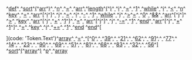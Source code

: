 ^[def](code: 'Token.Keyword')^[ ](code: 'Token.Text')^[sort](code: 'Token.Name.Function')^[(](code: 'Token.Punctuation')^[arr](code: 'Token.Name')^[)](code: 'Token.Punctuation')^[
  ](code: 'Token.Text')^[n](code: 'Token.Name')^[ ](code: 'Token.Text')^[=](code: 'Token.Operator')^[ ](code: 'Token.Text')^[arr](code: 'Token.Name')^[.](code: 'Token.Operator')^[length](code: 'Token.Name')^[(](code: 'Token.Punctuation')^[)](code: 'Token.Punctuation')^[
  ](code: 'Token.Text')^[i](code: 'Token.Name')^[ ](code: 'Token.Text')^[=](code: 'Token.Operator')^[ ](code: 'Token.Text')^[1](code: 'Token.Literal.Number.Integer')^[
  ](code: 'Token.Text')^[while](code: 'Token.Keyword')^[ ](code: 'Token.Text')^[i](code: 'Token.Name')^[ ](code: 'Token.Text')^[<](code: 'Token.Operator')^[ ](code: 'Token.Text')^[n](code: 'Token.Name')^[
    ](code: 'Token.Text')^[key](code: 'Token.Name')^[ ](code: 'Token.Text')^[=](code: 'Token.Operator')^[ ](code: 'Token.Text')^[arr](code: 'Token.Name')^[\[](code: 'Token.Operator')^[i](code: 'Token.Name')^[\]](code: 'Token.Operator')^[
    ](code: 'Token.Text')^[j](code: 'Token.Name')^[ ](code: 'Token.Text')^[=](code: 'Token.Operator')^[ ](code: 'Token.Text')^[i](code: 'Token.Name')^[ ](code: 'Token.Text')^[\-](code: 'Token.Operator')^[ ](code: 'Token.Text')^[1](code: 'Token.Literal.Number.Integer')^[
    ](code: 'Token.Text')^[while](code: 'Token.Keyword')^[ ](code: 'Token.Text')^[j](code: 'Token.Name')^[ ](code: 'Token.Text')^[>](code: 'Token.Operator')^[=](code: 'Token.Operator')^[ ](code: 'Token.Text')^[0](code: 'Token.Literal.Number.Integer')^[ ](code: 'Token.Text')^[&&](code: 'Token.Operator')^[ ](code: 'Token.Text')^[arr](code: 'Token.Name')^[\[](code: 'Token.Operator')^[j](code: 'Token.Name')^[\]](code: 'Token.Operator')^[ ](code: 'Token.Text')^[>](code: 'Token.Operator')^[ ](code: 'Token.Text')^[key](code: 'Token.Name')^[
      ](code: 'Token.Text')^[arr](code: 'Token.Name')^[\[](code: 'Token.Operator')^[j](code: 'Token.Name')^[ ](code: 'Token.Text')^[+](code: 'Token.Operator')^[ ](code: 'Token.Text')^[1](code: 'Token.Literal.Number.Integer')^[\]](code: 'Token.Operator')^[ ](code: 'Token.Text')^[=](code: 'Token.Operator')^[ ](code: 'Token.Text')^[arr](code: 'Token.Name')^[\[](code: 'Token.Operator')^[j](code: 'Token.Name')^[\]](code: 'Token.Operator')^[
      ](code: 'Token.Text')^[j](code: 'Token.Name')^[ ](code: 'Token.Text')^[\-=](code: 'Token.Operator')^[ ](code: 'Token.Text')^[1](code: 'Token.Literal.Number.Integer')^[
    ](code: 'Token.Text')^[end](code: 'Token.Keyword')^[
    ](code: 'Token.Text')^[arr](code: 'Token.Name')^[\[](code: 'Token.Operator')^[j](code: 'Token.Name')^[ ](code: 'Token.Text')^[+](code: 'Token.Operator')^[ ](code: 'Token.Text')^[1](code: 'Token.Literal.Number.Integer')^[\]](code: 'Token.Operator')^[ ](code: 'Token.Text')^[=](code: 'Token.Operator')^[ ](code: 'Token.Text')^[key](code: 'Token.Name')^[
    ](code: 'Token.Text')^[i](code: 'Token.Name')^[ ](code: 'Token.Text')^[+=](code: 'Token.Operator')^[ ](code: 'Token.Text')^[1](code: 'Token.Literal.Number.Integer')^[
  ](code: 'Token.Text')^[end](code: 'Token.Keyword')
^[end](code: 'Token.Keyword')^[

](code: 'Token.Text')^[array](code: 'Token.Name')^[ ](code: 'Token.Text')^[=](code: 'Token.Operator')^[ ](code: 'Token.Text')^[\[](code: 'Token.Operator')^[0](code: 'Token.Literal.Number.Integer')^[,](code: 'Token.Punctuation')^[ ](code: 'Token.Text')^[39](code: 'Token.Literal.Number.Integer')^[,](code: 'Token.Punctuation')^[ ](code: 'Token.Text')^[21](code: 'Token.Literal.Number.Integer')^[,](code: 'Token.Punctuation')^[ ](code: 'Token.Text')^[62](code: 'Token.Literal.Number.Integer')^[,](code: 'Token.Punctuation')^[ ](code: 'Token.Text')^[91](code: 'Token.Literal.Number.Integer')^[,](code: 'Token.Punctuation')^[ ](code: 'Token.Text')^[77](code: 'Token.Literal.Number.Integer')^[,](code: 'Token.Punctuation')^[ ](code: 'Token.Text')^[14](code: 'Token.Literal.Number.Integer')^[,](code: 'Token.Punctuation')^[ ](code: 'Token.Text')^[23](code: 'Token.Literal.Number.Integer')^[,](code: 'Token.Punctuation')^[
  ](code: 'Token.Text')^[90](code: 'Token.Literal.Number.Integer')^[,](code: 'Token.Punctuation')^[ ](code: 'Token.Text')^[69](code: 'Token.Literal.Number.Integer')^[,](code: 'Token.Punctuation')^[ ](code: 'Token.Text')^[51](code: 'Token.Literal.Number.Integer')^[,](code: 'Token.Punctuation')^[ ](code: 'Token.Text')^[81](code: 'Token.Literal.Number.Integer')^[,](code: 'Token.Punctuation')^[ ](code: 'Token.Text')^[68](code: 'Token.Literal.Number.Integer')^[,](code: 'Token.Punctuation')^[ ](code: 'Token.Text')^[83](code: 'Token.Literal.Number.Integer')^[,](code: 'Token.Punctuation')^[ ](code: 'Token.Text')^[32](code: 'Token.Literal.Number.Integer')^[,](code: 'Token.Punctuation')^[ ](code: 'Token.Text')^[56](code: 'Token.Literal.Number.Integer')^[\]](code: 'Token.Operator')
^[sort](code: 'Token.Name')^[(](code: 'Token.Punctuation')^[array](code: 'Token.Name')^[)](code: 'Token.Punctuation')
^[p](code: 'Token.Name.Builtin')^[ ](code: 'Token.Text')^[array](code: 'Token.Name')

